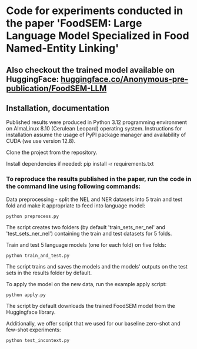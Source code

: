 # Code for experiments conducted in the paper 'FoodSEM: Large Language Model Specialized in Food Named-Entity Linking' #

## Also checkout the trained model available on HuggingFace: [huggingface.co/Anonymous-pre-publication/FoodSEM-LLM](https://huggingface.co/Anonymous-pre-publication/FoodSEM-LLM)
## Installation, documentation ##

Published results were produced in Python 3.12 programming environment on AlmaLinux 8.10 (Cerulean Leopard) operating system. Instructions for installation assume the usage of PyPI package manager and availability of CUDA (we use version 12.8).<br/>


Clone the project from the repository.<br/>

Install dependencies if needed: pip install -r requirements.txt

### To reproduce the results published in the paper, run the code in the command line using following commands: ###

Data preprocessing - split the NEL and NER datasets into 5 train and test fold and make it appropriate to feed into language model:<br/>

```
python preprocess.py
```

The script creates two folders (by default 'train_sets_ner_nel' and 'test_sets_ner_nel') containing the train and test datasets for 5 folds. <br/>

Train and test 5 language models (one for each fold) on five folds:<br/>

```
python train_and_test.py
```

The script trains and saves the models and the models' outputs on the test sets in the results folder by default.<br/>

To apply the model on the new data, run the example apply script:<br/>

```
python apply.py
```

The script by default downloads the trained FoodSEM model from the Huggingface library.<br/>

Additionally, we offer script that we used for our baseline zero-shot and few-shot experiments:<br/>

```
python test_incontext.py
```








